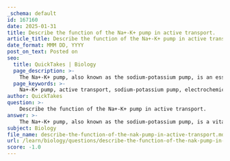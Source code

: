 ```yaml
---
_schema: default
id: 167160
date: 2025-01-31
title: Describe the function of the Na+-K+ pump in active transport.
article_title: Describe the function of the Na+-K+ pump in active transport.
date_format: MMM DD, YYYY
post_on_text: Posted on
seo:
  title: QuickTakes | Biology
  page_description: >-
    The Na+-K+ pump, also known as the sodium-potassium pump, is an essential active transport mechanism that regulates the electrochemical gradient in cells, facilitating nerve impulses, muscle contractions, and maintaining cell volume by moving Na+ and K+ ions against their concentration gradients.
  page_keywords: >-
    Na+-K+ pump, active transport, sodium-potassium pump, electrochemical gradient, ATP hydrolysis, ion transport, cellular functions, nerve impulse transmission, muscle contraction, cell volume regulation, secondary active transport, co-transporters, antiporters
author: QuickTakes
question: >-
    Describe the function of the Na+-K+ pump in active transport.
answer: >-
    The Na+-K+ pump, also known as the sodium-potassium pump, is a vital active transport mechanism that plays a crucial role in maintaining the electrochemical gradient across the plasma membrane of cells. This gradient is essential for various cellular functions, including nerve impulse transmission, muscle contraction, and the regulation of cell volume.\n\n### Mechanism of the Na+-K+ Pump\n\nThe Na+-K+ pump operates by moving sodium ions (Na+) out of the cell and potassium ions (K+) into the cell against their respective concentration gradients. The process can be summarized as follows:\n\n- For every molecule of ATP that is hydrolyzed, the pump typically transports:\n  - **3 Na+ ions out of the cell**\n  - **2 K+ ions into the cell**\n\nThis movement occurs against the concentration gradients of both ions, which is characteristic of active transport. The pump utilizes energy derived from the hydrolysis of ATP to perform this function, making it a prime example of an ATP-dependent transport mechanism.\n\n### Importance of the Na+-K+ Pump\n\n1. **Maintaining Electrochemical Gradient**: The Na+-K+ pump is crucial for establishing and maintaining the electrochemical gradient across the plasma membrane. This gradient is necessary for the generation of action potentials in neurons and muscle cells, which are essential for communication and contraction.\n\n2. **Regulating Cell Volume**: By controlling the concentrations of Na+ and K+ inside and outside the cell, the pump helps maintain osmotic balance, preventing excessive swelling or shrinking of the cell. This regulation is vital for cell survival and function.\n\n3. **Supporting Secondary Active Transport**: The gradients established by the Na+-K+ pump are utilized by other transport mechanisms, such as co-transporters and antiporters, to move other substances into or out of the cell. This is crucial for the uptake of nutrients (like glucose) and the removal of waste products.\n\nIn summary, the Na+-K+ pump is a fundamental component of cellular physiology, utilizing ATP to maintain ion gradients that are essential for various cellular processes. Its proper functioning is critical for the overall health and activity of cells.
subject: Biology
file_name: describe-the-function-of-the-nak-pump-in-active-transport.md
url: /learn/biology/questions/describe-the-function-of-the-nak-pump-in-active-transport
score: -1.0
---
```


&nbsp;
